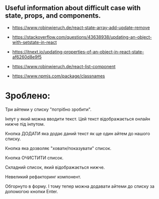 ## Useful information about difficult case with state, props, and components.

- https://www.robinwieruch.de/react-state-array-add-update-remove
>
- https://stackoverflow.com/questions/43638938/updating-an-object-with-setstate-in-react
>
- https://itnext.io/updating-properties-of-an-object-in-react-state-af6260d8e9f5
>
- https://www.robinwieruch.de/react-list-component
>
- https://www.npmjs.com/package/classnames

# Зроблено:
>
Три айтеми у списку "потрібно зробити".
>
Інпут у який можна вводити текст. Цей текст відображається онлайн нижче під інпутом.
>
Кнопка ДОДАТИ яка додає даний текст як ще один айтем до нашого списку. 
>
Кнопка яка дозволяє "ховати/показувати" список.
>
Кнопка ОЧИСТИТИ список. 
>
Складний список, який відображається нижче.
>
Невеликий рефакторинг компонент. 
>
Обгорнуто в форму. І тому тепер можна додавати айтеми до списку за допомогою кнопки Enter.
> 

